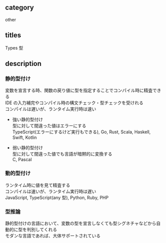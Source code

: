## category

other

## titles

Types
型

## description

### 静的型付け

変数を宣言する時、関数の戻り値に型を指定することでコンパイル時に精査できる  
IDE の入力補完やコンパイル時の構文チェック・型チェックを受けれる  
コンパイルは遅いが、ランタイム実行時は速い

- 強い静的型付け  
  型に対して間違った値はエラーにする  
  TypeScript(エラーにするけど実行もできる), Go, Rust, Scala, Haskell, Swift, Kotlin

- 弱い静的型付け  
  型に対して間違った値でも言語が暗黙的に変換する  
  C, Pascal

### 動的型付け

ランタイム時に値を見て精査する  
コンパイルは速いが、ランタイム実行時は遅い  
JavaScript, TypeScript(any 型), Python, Ruby, PHP

### 型推論

静的型付けの言語において、変数の型を宣言しなくても型シグネチャなどから自動的に型を判別してくれる  
モダンな言語であれば、大体サポートされている
